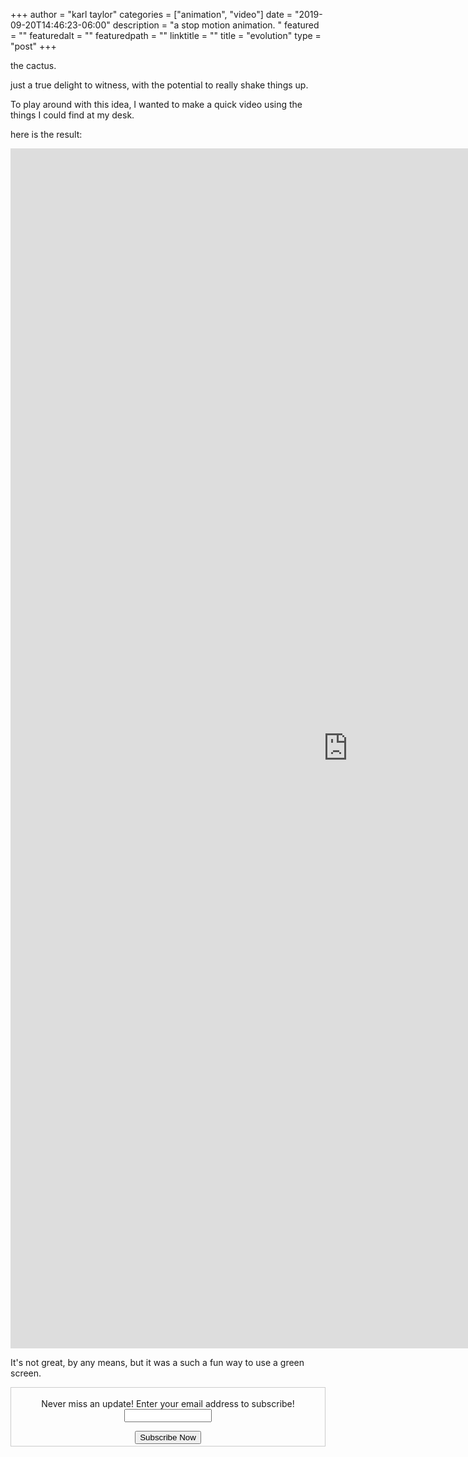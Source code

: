 +++
author = "karl taylor"
categories = ["animation", "video"]
date = "2019-09-20T14:46:23-06:00"
description = "a stop motion animation. "
featured = ""
featuredalt = ""
featuredpath = ""
linktitle = ""
title = "evolution"
type = "post"
<meta property="og:title" content="evolution">
+++


the cactus.

just a true delight to witness, with the potential to really shake things up.

To play around with this idea, I wanted to make a quick video using the things I could find at my desk.

here is the result:

<iframe width="1080" height="1920" src="https://www.youtube.com/embed/FOpVeakHTt4?modestbranding=1&autoplay=0" frameborder="0" allow="autoplay; encrypted-media" allowfullscreen></iframe>

It's not great, by any means, but it was a such a fun way to use a green screen.

<form style="border:1px solid #ccc;padding:3px;text-align: center;" action="https://tinyletter.com/karljtaylor" method="post" target="popupwindow" onsubmit="window.open('https://tinyletter.com/karljtaylor', 'popupwindow', 'scrollbars=yes,width=800,height=600');return true" _lpchecked="1">
    <p style="
     display: flex;
     align-items: center;
     flex-direction: column;
 "><label for="tlemail">Never miss an update! Enter your email address to subscribe!</label>
      <input type="text" name="email" id="tlemail" style="
     width: 140px;
 "></p>
    <input type="hidden" value="1" name="embed"><input type="submit" value="Subscribe Now">
 </form>
